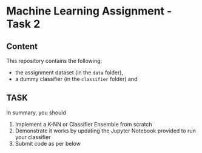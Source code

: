# Machine Learning Assignment - Task 2



## Content

This repository contains the following:

* the assignment dataset (in the ``data`` folder),
* a dummy classifier (in the ``classifier`` folder) and



## TASK
In summary, you should

1. Implement a K-NN or Classifier Ensemble from scratch
2. Demonstrate it works by updating the Jupyter Notebook provided to run your classifier
3. Submit code as per below


